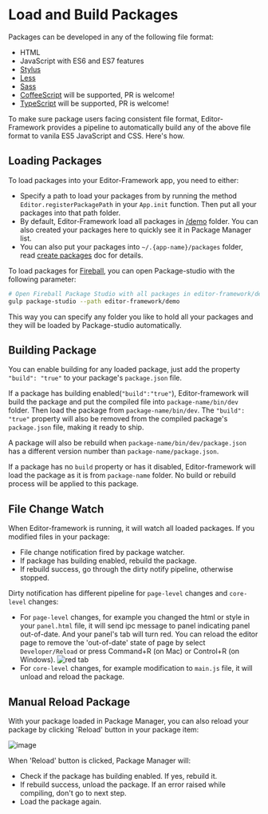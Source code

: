 # Load and Build Packages

Packages can be developed in any of the following file format:

- HTML
- JavaScript with ES6 and ES7 features
- [Stylus](https://learnboost.github.io/stylus/)
- [Less](http://lesscss.org/)
- [Sass](http://sass-lang.com/)
- [CoffeeScript](http://coffeescript.org/) will be supported, PR is welcome!
- [TypeScript](http://www.typescriptlang.org/) will be supported, PR is welcome!

To make sure package users facing consistent file format, Editor-Framework provides a pipeline to automatically build any of the above file format to vanila ES5 JavaScript and CSS. Here's how.

## Loading Packages

To load packages into your Editor-Framework app, you need to either:

- Specify a path to load your packages from by running the method `Editor.registerPackagePath` in your `App.init` function. Then put all your packages into that path folder.
- By default, Editor-Framework load all packages in [/demo](/demo) folder. You can also created your packages here to quickly see it in Package Manager list.
- You can also put your packages into `~/.{app-name}/packages` folder, read [create packages](/docs/manual/create-your-package.md#create-your-package) doc for details.

To load packages for [Fireball](https://github.com/fireball-x/fireball), you can open Package-studio with the following parameter:

```bash
# Open Fireball Package Studio with all packages in editor-framework/demo loaded
gulp package-studio --path editor-framework/demo
```

This way you can specify any folder you like to hold all your packages and they will be loaded by Package-studio automatically.

## Building Package

You can enable building for any loaded package, just add the property `"build": "true"` to your package's `package.json` file. 

If a package has building enabled(`"build":"true"`), Editor-framework will build the package and put the compiled file into `package-name/bin/dev` folder. Then load the package from `package-name/bin/dev`.  The `"build": "true"` property will also be removed from the compiled package's `package.json` file, making it ready to ship.

A package will also be rebuild when `package-name/bin/dev/package.json` has a different version number than `package-name/package.json`.

If a package has no `build` property or has it disabled, Editor-framework will load the package as it is from `package-name` folder. No build or rebuild process will be applied to this package.

## File Change Watch

When Editor-framework is running, it will watch all loaded packages. If you modified files in your package:

- File change notification fired by package watcher.
- If package has building enabled, rebuild the package.
- If rebuild success, go through the dirty notify pipeline, otherwise stopped.

Dirty notification has different pipeline for `page-level` changes and `core-level` changes:

- For `page-level` changes, for example you changed the html or style in your `panel.html` file, it will send ipc message to panel indicating panel out-of-date. And your panel's tab will turn red. You can reload the editor page to remove the 'out-of-date' state of page by select `Developer/Reload` or press Command+R (on Mac) or Control+R (on Windows).
![red tab](https://cloud.githubusercontent.com/assets/344547/8019179/70f804fe-0c73-11e5-8736-8df1a71e34a4.png)
- For `core-level` changes, for example modification to `main.js` file, it will unload and reload the package.

## Manual Reload Package

With your package loaded in Package Manager, you can also reload your package by clicking 'Reload' button in your package item:

![image](https://cloud.githubusercontent.com/assets/344547/8019037/beb6e248-0c6c-11e5-868d-9fe40c056155.png)

When 'Reload' button is clicked, Package Manager will:

- Check if the package has building enabled. If yes, rebuild it.
- If rebuild success, unload the package. If an error raised while compiling, don't go to next step.
- Load the package again.

